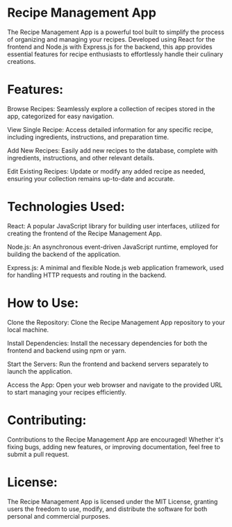 # Recipe Management App
The Recipe Management App is a powerful tool built to simplify the process of organizing and managing your recipes. Developed using React for the frontend and Node.js with Express.js for the backend, this app provides essential features for recipe enthusiasts to effortlessly handle their culinary creations.

# Features:
Browse Recipes: Seamlessly explore a collection of recipes stored in the app, categorized for easy navigation.

View Single Recipe: Access detailed information for any specific recipe, including ingredients, instructions, and preparation time.

Add New Recipes: Easily add new recipes to the database, complete with ingredients, instructions, and other relevant details.

Edit Existing Recipes: Update or modify any added recipe as needed, ensuring your collection remains up-to-date and accurate.

# Technologies Used:
React: A popular JavaScript library for building user interfaces, utilized for creating the frontend of the Recipe Management App.

Node.js: An asynchronous event-driven JavaScript runtime, employed for building the backend of the application.

Express.js: A minimal and flexible Node.js web application framework, used for handling HTTP requests and routing in the backend.

# How to Use:
Clone the Repository: Clone the Recipe Management App repository to your local machine.

Install Dependencies: Install the necessary dependencies for both the frontend and backend using npm or yarn.

Start the Servers: Run the frontend and backend servers separately to launch the application.

Access the App: Open your web browser and navigate to the provided URL to start managing your recipes efficiently.

# Contributing:
Contributions to the Recipe Management App are encouraged! Whether it's fixing bugs, adding new features, or improving documentation, feel free to submit a pull request.

# License:
The Recipe Management App is licensed under the MIT License, granting users the freedom to use, modify, and distribute the software for both personal and commercial purposes.
